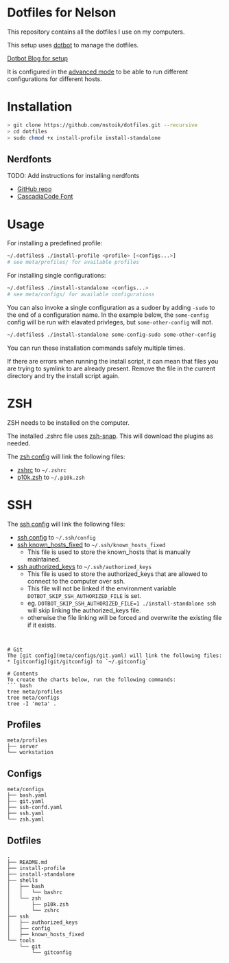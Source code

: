 # Dotfiles for Nelson

This repository contains all the dotfiles I use on my computers. 

This setup uses [dotbot](https://github.com/anishathalye/dotbot) to manage the dotfiles. 

[Dotbot Blog for setup](https://www.elliotdenolf.com/posts/bootstrap-your-dotfiles-with-dotbot)

It is configured in the [advanced mode](https://github.com/anishathalye/dotbot/wiki/Tips-and-Tricks#how-can-i-have-different-groups-of-tasks-for-different-hosts-with-different-configurations) to be able to run different configurations for different hosts.

# Installation
``` bash
> git clone https://github.com/nstoik/dotfiles.git --recursive
> cd dotfiles
> sudo chmod +x install-profile install-standalone
```
## Nerdfonts
TODO: Add instructions for installing nerdfonts

* [GitHub repo](https://github.com/ryanoasis/nerd-fonts)
* [CascadiaCode Font](https://github.com/ryanoasis/nerd-fonts/tree/master/patched-fonts/CascadiaCode)
# Usage
For installing a predefined profile:

``` bash
~/.dotfiles$ ./install-profile <profile> [<configs...>]
# see meta/profiles/ for available profiles
```

For installing single configurations:
``` bash
~/.dotfiles$ ./install-standalone <configs...>
# see meta/configs/ for available configurations
```

You can also invoke a single configuration as a sudoer by adding `-sudo` to the end of a configuration name. In the example below, the `some-config` config will be run with elavated privleges, but `some-other-config` will not.
``` bash
~/.dotfiles$ ./install-standalone some-config-sudo some-other-config
```


You can run these installation commands safely multiple times.

If there are errors when running the install script, it can mean that files you are trying to symlink to are already present. Remove the file in the current directory and try the install script again.

# ZSH
ZSH needs to be installed on the computer.

The installed .zshrc file uses [zsh-snap](https://github.com/marlonrichert/zsh-snap). This will download the plugins as needed.

The [zsh config](meta/configs/zsh.yaml) will link the following files:
* [zshrc](zsh/zshrc) to `~/.zshrc`
* [p10k.zsh](zsh/p10k.zsh) to `~/.p10k.zsh`

# SSH
The [ssh config](meta/configs/ssh.yaml) will link the following files:
* [ssh config](ssh/config) to `~/.ssh/config`
* [ssh known_hosts_fixed](ssh/known_hosts_fixed) to `~/.ssh/known_hosts_fixed`
    * This file is used to store the known_hosts that is manually maintained.
* [ssh authorized_keys](ssh/authorized_keys) to `~/.ssh/authorized_keys`
    * This file is used to store the authorized_keys that are allowed to connect to the computer over ssh.
    * This file will not be linked if the environment variable `DOTBOT_SKIP_SSH_AUTHORIZED_FILE` is set.
    * eg. `DOTBOT_SKIP_SSH_AUTHORIZED_FILE=1 ./install-standalone ssh` will skip linking the authorized_keys file.
    * otherwise the file linking will be forced and overwrite the existing file if it exists.



```


# Git
The [git config](meta/configs/git.yaml) will link the following files:
* [gitconfig](git/gitconfig) to `~/.gitconfig`

# Contents
To create the charts below, run the following commands:
``` bash
tree meta/profiles
tree meta/configs
tree -I 'meta' .
```
## Profiles
```
meta/profiles
├── server
└── workstation
```
## Configs
```
meta/configs
├── bash.yaml
├── git.yaml
├── ssh-confd.yaml
├── ssh.yaml
└── zsh.yaml
```
## Dotfiles
```
.
├── README.md
├── install-profile
├── install-standalone
├── shells
│   ├── bash
│   │   └── bashrc
│   └── zsh
│       ├── p10k.zsh
│       └── zshrc
├── ssh
│   ├── authorized_keys
│   ├── config
│   ├── known_hosts_fixed
└── tools
    └── git
        └── gitconfig
```